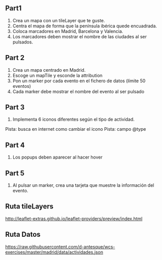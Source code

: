 ## Part1

1. Crea un mapa con un tileLayer que te guste.
2. Centra el mapa de forma que la península ibérica quede encuadrada.
3. Coloca marcadores en Madrid, Barcelona y Valencia.
4. Los marcadores deben mostrar el nombre de las ciudades al ser pulsados.

## Part 2

1. Crea un mapa centrado en Madrid.
2. Escoge un mapTile y esconde la attribution
3. Pon un marker por cada evento en el fichero de datos (límite 50 eventos)
4. Cada marker debe mostrar el nombre del evento al ser pulsado

## Part 3 

1. Implementa 6 iconos diferentes según el tipo de actividad.

Pista: busca en internet como cambiar el icono
Pista: campo @type

## Part 4

1. Los popups deben aparecer al hacer hover

## Part 5

1. Al pulsar un marker, crea una tarjeta que muestre la información del evento.


## Ruta tileLayers

http://leaflet-extras.github.io/leaflet-providers/preview/index.html

## Ruta Datos

https://raw.githubusercontent.com/d-antesque/wcs-exercises/master/madrid/data/actividades.json



